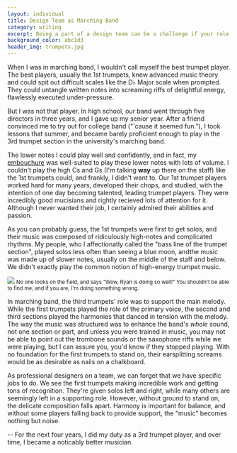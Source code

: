 ```yaml
---
layout: individual
title: Design Team as Marching Band
category: writing
excerpt: Being a part of a design team can be a challenge if your role has been forgotten. Just as in marching band, there are some parts that play the melody and some parts that play the harmonies.
background_color: abc1d3
header_img: trumpets.jpg
---
```


When I was in marching band, I wouldn't call myself the best trumpet player. The best players, usually the 1st trumpets, knew advanced music theory and could spit out difficult scales like the D&#9837; Major scale when prompted. They could untangle written notes into screaming riffs of delightful energy, flawlessly executed under-pressure. 

But I was not that player. In high school, our band went through five directors in three years, and I gave up my senior year. After a friend convinced me to try out for college band ("'cause it seemed fun."), I took lessons that summer, and became barely proficient enough to play in the 3rd trumpet section in the university's marching band. 

The lower notes I could play well and confidently, and in fact, my [embouchure](https://en.wikipedia.org/wiki/Embouchure) was well-suited to play these lower notes with lots of volume. I couldn't play the high Cs and Gs (I'm talking **way** up there on the staff) like the 1st trumpets could, and frankly, I didn't want to. Our 1st trumpet players worked hard for many years, developed their chops, and studied, with the intention of one day becoming talented, leading trumpet players. They were incredibly good mucisians and rightly recieved lots of attention for it. Although I never wanted their job, I certainly admired their abilities and passion.

As you can probably guess, the 1st trumpets were first to get solos, and their music was composed of ridiculously high-notes and complicated rhythms. My people, who I affectionatly called the "bass line of the trumpet section", played solos less often than seeing a blue moon, andthe music was made up of slower notes, usually on the middle of the staff and below. We didn't exactly play the common notion of high-energy trumpet music.

<img src="http://i.imgur.com/8NwgzGq.jpg">
<small>No one looks on the field, and says "Wow, Ryan is doing so well!" You shouldn't be able to find me, and if you are, I'm doing something wrong.</small>

In marching band, the third trumpets' role was to support the main melody. While the first trumpets played the role of the primary voice, the second and third sections played the harmonies that danced in tension with the melody. The way the music was structured was to enhance the band's *whole* sound, not one section or part, and unless you were trained in music, you may not be able to point out the trombone sounds or the saxophone riffs while we were playing, but I can assure you, you'd know if they stopped playing. With no foundation for the first trumpets to stand on, their earsplitting screams would be as desirable as nails on a chalkboard.

As professional designers on a team, we can forget that we have specific jobs to do. We see the first trumpets making incredible work and getting tons of recognition. They're given solos left and right, while many others are seemingly left in a supporting role. However, without ground to stand on, the delicate composition falls apart. Harmony is important for balance, and without some players falling back to provide support, the "music" becomes nothing but noise.


--
For the next four years, I did my duty as a 3rd trumpet player, and over time, I became a noticably better musician. 
